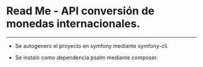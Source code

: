 # Read Me - API conversión de monedas internacionales.
-------------------------------------------------------

- Se autogenero el proyecto en symfony mediante symfony-cli.

- Se instaló como dependencia psalm mediante composer.

